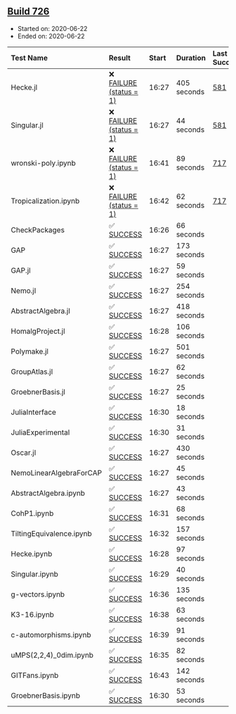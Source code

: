## [Build 726](https://oscarci.mathematik.uni-kl.de/job/oscar-julia-1.4/726/)

* Started on: 2020-06-22
* Ended on: 2020-06-22

| Test Name    | Result | Start | Duration | Last Success | First Failure |
|:-------------|:-------|:------|:---------|:-------------|:--------------|
| Hecke.jl | ❌ [FAILURE (status = 1)](https://oscarci.mathematik.uni-kl.de/job/oscar-julia-1.4/726/artifact/logs/build-726/Hecke.jl.log) | 16:27 | 405 seconds | [581](https://oscarci.mathematik.uni-kl.de/job/oscar-julia-1.4/581/) | [582](https://oscarci.mathematik.uni-kl.de/job/oscar-julia-1.4/582/) |
| Singular.jl | ❌ [FAILURE (status = 1)](https://oscarci.mathematik.uni-kl.de/job/oscar-julia-1.4/726/artifact/logs/build-726/Singular.jl.log) | 16:27 | 44 seconds | [581](https://oscarci.mathematik.uni-kl.de/job/oscar-julia-1.4/581/) | [582](https://oscarci.mathematik.uni-kl.de/job/oscar-julia-1.4/582/) |
| wronski-poly.ipynb | ❌ [FAILURE (status = 1)](https://oscarci.mathematik.uni-kl.de/job/oscar-julia-1.4/726/artifact/logs/build-726/wronski-poly.ipynb.log) | 16:41 | 89 seconds | [717](https://oscarci.mathematik.uni-kl.de/job/oscar-julia-1.4/717/) | [726](https://oscarci.mathematik.uni-kl.de/job/oscar-julia-1.4/726/) |
| Tropicalization.ipynb | ❌ [FAILURE (status = 1)](https://oscarci.mathematik.uni-kl.de/job/oscar-julia-1.4/726/artifact/logs/build-726/Tropicalization.ipynb.log) | 16:42 | 62 seconds | [717](https://oscarci.mathematik.uni-kl.de/job/oscar-julia-1.4/717/) | [726](https://oscarci.mathematik.uni-kl.de/job/oscar-julia-1.4/726/) |
| CheckPackages | ✅ [SUCCESS](https://oscarci.mathematik.uni-kl.de/job/oscar-julia-1.4/726/artifact/logs/build-726/CheckPackages.log) | 16:26 | 66 seconds |  |  |
| GAP | ✅ [SUCCESS](https://oscarci.mathematik.uni-kl.de/job/oscar-julia-1.4/726/artifact/logs/build-726/GAP.log) | 16:27 | 173 seconds |  |  |
| GAP.jl | ✅ [SUCCESS](https://oscarci.mathematik.uni-kl.de/job/oscar-julia-1.4/726/artifact/logs/build-726/GAP.jl.log) | 16:27 | 59 seconds |  |  |
| Nemo.jl | ✅ [SUCCESS](https://oscarci.mathematik.uni-kl.de/job/oscar-julia-1.4/726/artifact/logs/build-726/Nemo.jl.log) | 16:27 | 254 seconds |  |  |
| AbstractAlgebra.jl | ✅ [SUCCESS](https://oscarci.mathematik.uni-kl.de/job/oscar-julia-1.4/726/artifact/logs/build-726/AbstractAlgebra.jl.log) | 16:27 | 418 seconds |  |  |
| HomalgProject.jl | ✅ [SUCCESS](https://oscarci.mathematik.uni-kl.de/job/oscar-julia-1.4/726/artifact/logs/build-726/HomalgProject.jl.log) | 16:28 | 106 seconds |  |  |
| Polymake.jl | ✅ [SUCCESS](https://oscarci.mathematik.uni-kl.de/job/oscar-julia-1.4/726/artifact/logs/build-726/Polymake.jl.log) | 16:27 | 501 seconds |  |  |
| GroupAtlas.jl | ✅ [SUCCESS](https://oscarci.mathematik.uni-kl.de/job/oscar-julia-1.4/726/artifact/logs/build-726/GroupAtlas.jl.log) | 16:27 | 62 seconds |  |  |
| GroebnerBasis.jl | ✅ [SUCCESS](https://oscarci.mathematik.uni-kl.de/job/oscar-julia-1.4/726/artifact/logs/build-726/GroebnerBasis.jl.log) | 16:27 | 25 seconds |  |  |
| JuliaInterface | ✅ [SUCCESS](https://oscarci.mathematik.uni-kl.de/job/oscar-julia-1.4/726/artifact/logs/build-726/JuliaInterface.log) | 16:30 | 18 seconds |  |  |
| JuliaExperimental | ✅ [SUCCESS](https://oscarci.mathematik.uni-kl.de/job/oscar-julia-1.4/726/artifact/logs/build-726/JuliaExperimental.log) | 16:30 | 31 seconds |  |  |
| Oscar.jl | ✅ [SUCCESS](https://oscarci.mathematik.uni-kl.de/job/oscar-julia-1.4/726/artifact/logs/build-726/Oscar.jl.log) | 16:27 | 430 seconds |  |  |
| NemoLinearAlgebraForCAP | ✅ [SUCCESS](https://oscarci.mathematik.uni-kl.de/job/oscar-julia-1.4/726/artifact/logs/build-726/NemoLinearAlgebraForCAP.log) | 16:27 | 45 seconds |  |  |
| AbstractAlgebra.ipynb | ✅ [SUCCESS](https://oscarci.mathematik.uni-kl.de/job/oscar-julia-1.4/726/artifact/logs/build-726/AbstractAlgebra.ipynb.log) | 16:27 | 43 seconds |  |  |
| CohP1.ipynb | ✅ [SUCCESS](https://oscarci.mathematik.uni-kl.de/job/oscar-julia-1.4/726/artifact/logs/build-726/CohP1.ipynb.log) | 16:31 | 68 seconds |  |  |
| TiltingEquivalence.ipynb | ✅ [SUCCESS](https://oscarci.mathematik.uni-kl.de/job/oscar-julia-1.4/726/artifact/logs/build-726/TiltingEquivalence.ipynb.log) | 16:32 | 157 seconds |  |  |
| Hecke.ipynb | ✅ [SUCCESS](https://oscarci.mathematik.uni-kl.de/job/oscar-julia-1.4/726/artifact/logs/build-726/Hecke.ipynb.log) | 16:28 | 97 seconds |  |  |
| Singular.ipynb | ✅ [SUCCESS](https://oscarci.mathematik.uni-kl.de/job/oscar-julia-1.4/726/artifact/logs/build-726/Singular.ipynb.log) | 16:29 | 40 seconds |  |  |
| g-vectors.ipynb | ✅ [SUCCESS](https://oscarci.mathematik.uni-kl.de/job/oscar-julia-1.4/726/artifact/logs/build-726/g-vectors.ipynb.log) | 16:36 | 135 seconds |  |  |
| K3-16.ipynb | ✅ [SUCCESS](https://oscarci.mathematik.uni-kl.de/job/oscar-julia-1.4/726/artifact/logs/build-726/K3-16.ipynb.log) | 16:38 | 63 seconds |  |  |
| c-automorphisms.ipynb | ✅ [SUCCESS](https://oscarci.mathematik.uni-kl.de/job/oscar-julia-1.4/726/artifact/logs/build-726/c-automorphisms.ipynb.log) | 16:39 | 91 seconds |  |  |
| uMPS(2,2,4)_0dim.ipynb | ✅ [SUCCESS](https://oscarci.mathematik.uni-kl.de/job/oscar-julia-1.4/726/artifact/logs/build-726/uMPS-2-2-4-_0dim.ipynb.log) | 16:35 | 82 seconds |  |  |
| GITFans.ipynb | ✅ [SUCCESS](https://oscarci.mathematik.uni-kl.de/job/oscar-julia-1.4/726/artifact/logs/build-726/GITFans.ipynb.log) | 16:43 | 142 seconds |  |  |
| GroebnerBasis.ipynb | ✅ [SUCCESS](https://oscarci.mathematik.uni-kl.de/job/oscar-julia-1.4/726/artifact/logs/build-726/GroebnerBasis.ipynb.log) | 16:30 | 53 seconds |  |  |
